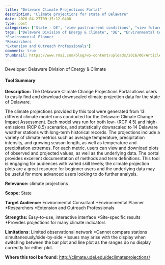 ```yaml
---
title: "Delaware Climate Projections Portal"
description: "Climate projections for state of Delaware"
date: 2020-04-27T09:15:12-0400
type: post
categories: ["State - DE", "view past/current conditions", "view future projections", "short", "mid", "end"]
tags: ["Delaware Division of Energy & Climate", "DE", "Environmental Consultant
*Environmental Planner
*Researchers
*Extension and Outreach Professionals"]
comments: true
thumbnail: https://www.rmsi.com/blog/wp-content/uploads/2016/06/Article-04.jpg
---
```

Developer: Delaware Division of Energy & Climate

#### Tool Summary
**Description:** The Delaware Climate Change Projections Portal allows users to easily find and download downscaled climate projection data for the state of Delaware.  

The climate projections provided by this tool were generated from 13 different climate model runs conducted for the Delaware Climate Change Impact Assessment. Each model was run for both low- (RCP 4.5) and high-emissions (RCP 8.5) scenarios, and statistically downscaled to 14 Delaware weather stations with long-term historical records. The projections include a variety of climate metrics such as average temperature, precipitation intensity, and growing season length, as well as temperature and precipitation extremes. For each metric, users can view and download plots of observed and projected values, as well as the underlying data. The portal provides excellent documentation of methods and term definitions. This tool is engaging for audiences with varied skill levels; the climate projection plots are a great resource for beginner users and the underlying data may be useful for more advanced users looking to do further analysis.


**Relevance:** climate projections

**Scope:** State

**Target Audience:** Environmental Consultant
*Environmental Planner
*Researchers
*Extension and Outreach Professionals

**Strengths:** Easy-to-use, interactive interface
*Site-specific results
*Provides projections for many climate indicators

**Limitations:** Limited observational network
*Cannot compare stations simultaneously/side-by-side
*Issues may arise with the display when switching between the bar plot and line plot as the ranges do no display correctly for either plot.

**Where this tool be found:** http://climate.udel.edu/declimateprojections/
